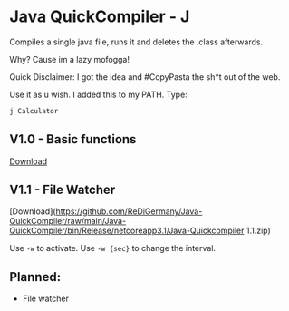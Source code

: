 # Java QuickCompiler - J

Compiles a single java file, runs it and deletes the .class afterwards.

Why? Cause im a lazy mofogga!

Quick Disclaimer: I got the idea and #CopyPasta the sh*t out of the web.

Use it as u wish. I added this to my PATH.
Type:
```bash
j Calculator
```

## V1.0 - Basic functions
[Download](https://github.com/ReDiGermany/Java-QuickCompiler/raw/main/Java-QuickCompiler/bin/Release/netcoreapp3.1/Java-Quickcompiler.zip)

## V1.1 - File Watcher
[Download](https://github.com/ReDiGermany/Java-QuickCompiler/raw/main/Java-QuickCompiler/bin/Release/netcoreapp3.1/Java-Quickcompiler 1.1.zip)

Use `-w` to activate. Use `-w {sec}` to change the interval.

## Planned:

* File watcher